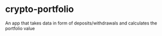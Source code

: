 # crypto-portfolio
An app that takes data in form of deposits/withdrawals and calculates the portfolio value
